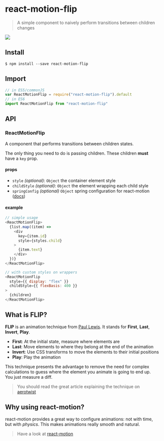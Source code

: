 # react-motion-flip

> A simple component to naively perform transitions between children changes

![](http://f.cl.ly/items/3S1p2m0W3g1W2A141505/Screen%20Recording%202016-05-31%20at%2012.09%20PM.gif)

## Install

```console
$ npm install --save react-motion-flip
```

## Import

```javascript
// in ES5/commonJS
var ReactMotionFlip = require("react-motion-flip").default
// in ES6
import ReactMotionFlip from "react-motion-flip"
```

## API

### ReactMotionFlip

A component that performs transitions between children states.

The only thing you need to do is passing children. These children **must** have a `key` prop.

#### props

- `style` *(optional)*: `Object` the container element style
- `childStyle` *(optional)*: `Object` the element wrapping each child style
- `springConfig` *(optional)* `Object` spring configuration for react-motion ([docs](https://github.com/chenglou/react-motion#--spring-val-number-config-springhelperconfig--opaqueconfig))

#### example

```javascript
// simple usage
<ReactMotionFlip>
  {list.map((item) =>
    <div
      key={item.id}
      style={styles.child}
    >
      {item.text}
    </div>
  })}
</ReactMotionFlip>

// with custom styles on wrappers
<ReactMotionFlip
  style={{ display: "flex" }}
  childStyle={{ flexBasis: 400 }}
>
  {children}
</ReactMotionFlip>
```

## What is FLIP?

**FLIP** is an animation technique from [Paul Lewis](https://twitter.com/aerotwist). It stands for **First**, **Last**, **Invert**, **Play**.

- **First**: At the initial state, measure where elements are
- **Last**: Move elements to where they belong at the end of the animation
- **Invert**: Use CSS transforms to move the elements to their initial positions
- **Play**: Play the animation

This technique presents the advantage to remove the need for complex calculations to guess where the element you animate is going to end up. You just measure a diff.

> You should read the great article explaining the technique on [aerotwist](https://aerotwist.com/blog/flip-your-animations/)

## Why using react-motion?

react-motion provides a great way to configure animations: not with time, but with *physics*. This makes animations really smooth and natural.

> Have a look at [react-motion](https://github.com/chenglou/react-motion/#what-does-this-library-try-to-solve)

